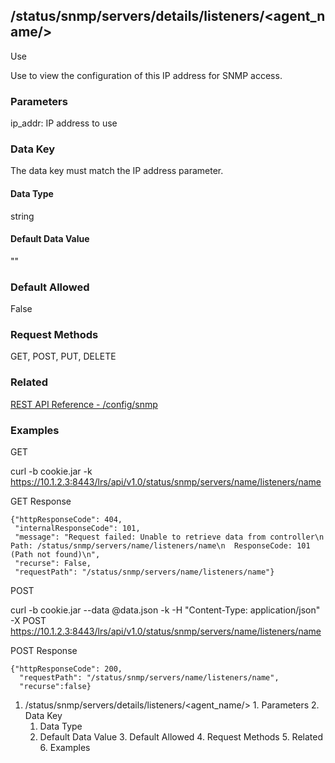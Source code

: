## /status/snmp/servers/details/listeners/<agent_name/>

Use

Use to view the configuration of this IP address for SNMP access.

### Parameters

ip_addr: IP address to use

### Data Key

The data key must match the IP address parameter.

#### Data Type

string

#### Default Data Value

""

### Default Allowed

False

### Request Methods

GET, POST, PUT, DELETE

### Related

[REST API Reference - /config/snmp](/REST_API_Reference_Guide/config/snmp)

### Examples

GET

curl -b cookie.jar -k
https://10.1.2.3:8443/lrs/api/v1.0/status/snmp/servers/name/listeners/name

GET Response

    
    {"httpResponseCode": 404,
     "internalResponseCode": 101,
     "message": "Request failed: Unable to retrieve data from controller\n  Path: /status/snmp/servers/name/listeners/name\n  ResponseCode: 101 (Path not found)\n",
     "recurse": False,
     "requestPath": "/status/snmp/servers/name/listeners/name"}
    

POST

curl -b cookie.jar --data @data.json -k -H "Content-Type: application/json" -X
POST
https://10.1.2.3:8443/lrs/api/v1.0/status/snmp/servers/name/listeners/name

POST Response

    
    {"httpResponseCode": 200,
      "requestPath": "/status/snmp/servers/name/listeners/name",
      "recurse":false}

  1. /status/snmp/servers/details/listeners/<agent_name/>
    1. Parameters
    2. Data Key
      1. Data Type
      2. Default Data Value
    3. Default Allowed
    4. Request Methods
    5. Related
    6. Examples


